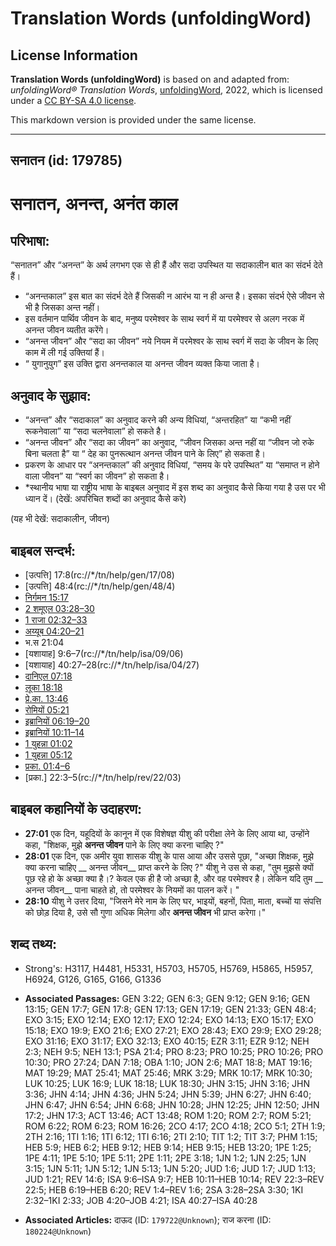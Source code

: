 # Translation Words (unfoldingWord)

## License Information

**Translation Words (unfoldingWord)** is based on and adapted from: _unfoldingWord® Translation Words_, [unfoldingWord](https://unfoldingword.org/utw), 2022, which is licensed under a [CC BY-SA 4.0 license](https://creativecommons.org/licenses/by-sa/4.0/legalcode.en).

This markdown version is provided under the same license.



--------------------------------

## सनातन (id: 179785)

सनातन, अनन्त, अनंत काल
======================

परिभाषा:
--------

“सनातन” और “अनन्त” के अर्थ लगभग एक से ही हैं और सदा उपस्थित या सदाकालीन बात का संदर्भ देते हैं।

* “अनन्तकाल” इस बात का संदर्भ देते हैं जिसकी न आरंभ या न ही अन्त है। इसका संदर्भ ऐसे जीवन से भी है जिसका अन्त नहीं।
* इस वर्तमान पार्थिव जीवन के बाद, मनुष्य परमेश्वर के साथ स्वर्ग में या परमेश्वर से अलग नरक में अनन्त जीवन व्यतीत करेंगे।
* “अनन्त जीवन” और “सदा का जीवन” नये नियम में परमेश्वर के साथ स्वर्ग में सदा के जीवन के लिए काम में ली गई उक्तियां हैं।
* “ युगानुयुग” इस उक्ति द्वारा अनन्तकाल या अनन्त जीवन व्यक्त किया जाता है।

अनुवाद के सुझाव:
----------------

* “अनन्त” और “सदाकाल” का अनुवाद करने की अन्य विधियां, “अन्तरहित” या “कभी नहीं रूकनेवाला” या “सदा चलनेवाला” हो सकते है।
* “अनन्त जीवन” और “सदा का जीवन” का अनुवाद, “जीवन जिसका अन्त नहीं या “जीवन जो रुके बिना चलता है” या “ देह का पुनरूत्थान अनन्त जीवन पाने के लिए” हो सकता है।
* प्रकरण के आधार पर “अनन्तकाल” की अनुवाद विधियां, “समय के परे उपस्थित” या “समाप्त न होने वाला जीवन” या “स्वर्ग का जीवन” हो सकता है।
* \*स्थानीय भाषा या राष्ट्रीय भाषा के बाइबल अनुवाद में इस शब्द का अनुवाद कैसे किया गया है उस पर भी ध्यान दें। (देखें: अपरिचित शब्दों का अनुवाद कैसे करे)

(यह भी देखें: सदाकालीन, जीवन)

बाइबल सन्दर्भ:
--------------

* \[उत्पत्ति] 17:8(rc://\*/tn/help/gen/17/08\)
* \[उत्पत्ति] 48:4(rc://\*/tn/help/gen/48/4\)
* [निर्गमन 15:17](https://ref.ly/Exod15:17)
* [2 शमूएल 03:28–30](https://ref.ly/2Sam0:0)
* [1 राजा 02:32–33](https://ref.ly/1Kgs0:0)
* [अय्यूब 04:20–21](https://ref.ly/Job4:20-Job4:21)
* भ.स 21:04
* \[यशायाह] 9:6–7(rc://\*/tn/help/isa/09/06\)
* \[यशायाह] 40:27–28(rc://\*/tn/help/isa/04/27\)
* [दानिएल 07:18](https://ref.ly/Dan7:18)
* [लूका 18:18](https://ref.ly/Luke18:18)
* [प्रे.का. 13:46](https://ref.ly/Acts13:46)
* [रोमियों 05:21](https://ref.ly/Rom5:21)
* [इब्रानियों 06:19–20](https://ref.ly/Heb6:19-Heb6:20)
* [इब्रानियों 10:11–14](https://ref.ly/Heb10:11-Heb10:14)
* [1 युहन्ना 01:02](https://ref.ly/1John0:0)
* [1 युहन्ना 05:12](https://ref.ly/1John0:0)
* [प्रका. 01:4–6](https://ref.ly/Rev1:4-Rev1:6)
* \[प्रका.] 22:3–5(rc://\*/tn/help/rev/22/03\)

बाइबल कहानियों के उदाहरण:
-------------------------

* **27:01** एक दिन, यहूदियों के कानून में एक विशेषज्ञ यीशु की परीक्षा लेने के लिए आया था, उन्होंने कहा, "शिक्षक, मुझे **अनन्त जीवन** पाने के लिए क्या करना चाहिए ?"
* **28:01** एक दिन, एक अमीर युवा शासक यीशु के पास आया और उससे पूछा, "अच्छा शिक्षक, मुझे क्या करना चाहिए \_\_ अनन्त जीवन\_\_ प्राप्त करने के लिए ?" यीशु ने उस से कहा, "तुम मुझसे क्यों पूछ रहे हो के अच्छा क्या है।? केवल एक ही है जो अच्छा है, और वह परमेश्वर है। लेकिन यदि तुम \_\_ अनन्त जीवन\_\_ पाना चाहते हो, तो परमेश्वर के नियमों का पालन करें। "
* **28:10** यीशु ने उत्तर दिया, "जिसने मेरे नाम के लिए घर, भाइयों, बहनों, पिता, माता, बच्चों या संपत्ति को छोड़ दिया है, उसे सौ गुणा अधिक मिलेगा और **अनन्त जीवन** भी प्राप्त करेगा।"

शब्द तथ्य:
----------

* Strong's: H3117, H4481, H5331, H5703, H5705, H5769, H5865, H5957, H6924, G126, G165, G166, G1336

* **Associated Passages:** GEN 3:22; GEN 6:3; GEN 9:12; GEN 9:16; GEN 13:15; GEN 17:7; GEN 17:8; GEN 17:13; GEN 17:19; GEN 21:33; GEN 48:4; EXO 3:15; EXO 12:14; EXO 12:17; EXO 12:24; EXO 14:13; EXO 15:17; EXO 15:18; EXO 19:9; EXO 21:6; EXO 27:21; EXO 28:43; EXO 29:9; EXO 29:28; EXO 31:16; EXO 31:17; EXO 32:13; EXO 40:15; EZR 3:11; EZR 9:12; NEH 2:3; NEH 9:5; NEH 13:1; PSA 21:4; PRO 8:23; PRO 10:25; PRO 10:26; PRO 10:30; PRO 27:24; DAN 7:18; OBA 1:10; JON 2:6; MAT 18:8; MAT 19:16; MAT 19:29; MAT 25:41; MAT 25:46; MRK 3:29; MRK 10:17; MRK 10:30; LUK 10:25; LUK 16:9; LUK 18:18; LUK 18:30; JHN 3:15; JHN 3:16; JHN 3:36; JHN 4:14; JHN 4:36; JHN 5:24; JHN 5:39; JHN 6:27; JHN 6:40; JHN 6:47; JHN 6:54; JHN 6:68; JHN 10:28; JHN 12:25; JHN 12:50; JHN 17:2; JHN 17:3; ACT 13:46; ACT 13:48; ROM 1:20; ROM 2:7; ROM 5:21; ROM 6:22; ROM 6:23; ROM 16:26; 2CO 4:17; 2CO 4:18; 2CO 5:1; 2TH 1:9; 2TH 2:16; 1TI 1:16; 1TI 6:12; 1TI 6:16; 2TI 2:10; TIT 1:2; TIT 3:7; PHM 1:15; HEB 5:9; HEB 6:2; HEB 9:12; HEB 9:14; HEB 9:15; HEB 13:20; 1PE 1:25; 1PE 4:11; 1PE 5:10; 1PE 5:11; 2PE 1:11; 2PE 3:18; 1JN 1:2; 1JN 2:25; 1JN 3:15; 1JN 5:11; 1JN 5:12; 1JN 5:13; 1JN 5:20; JUD 1:6; JUD 1:7; JUD 1:13; JUD 1:21; REV 14:6; ISA 9:6–ISA 9:7; HEB 10:11–HEB 10:14; REV 22:3–REV 22:5; HEB 6:19–HEB 6:20; REV 1:4–REV 1:6; 2SA 3:28–2SA 3:30; 1KI 2:32–1KI 2:33; JOB 4:20–JOB 4:21; ISA 40:27–ISA 40:28
* **Associated Articles:** दाऊद (ID: `179722@Unknown`); राज करना (ID: `180224@Unknown`)

